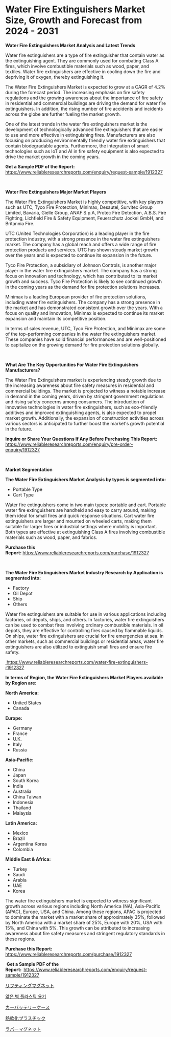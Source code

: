 <p><h1>Water Fire Extinguishers Market Size, Growth and Forecast from 2024 - 2031</h1></p><p><strong>Water Fire Extinguishers Market Analysis and Latest Trends</strong></p>
<p><p>Water fire extinguishers are a type of fire extinguisher that contain water as the extinguishing agent. They are commonly used for combating Class A fires, which involve combustible materials such as wood, paper, and textiles. Water fire extinguishers are effective in cooling down the fire and depriving it of oxygen, thereby extinguishing it.</p><p>The Water Fire Extinguishers Market is expected to grow at a CAGR of 4.2% during the forecast period. The increasing emphasis on fire safety regulations and the growing awareness about the importance of fire safety in residential and commercial buildings are driving the demand for water fire extinguishers. In addition, the rising number of fire accidents and incidents across the globe are further fueling the market growth.</p><p>One of the latest trends in the water fire extinguishers market is the development of technologically advanced fire extinguishers that are easier to use and more effective in extinguishing fires. Manufacturers are also focusing on producing environmentally friendly water fire extinguishers that contain biodegradable agents. Furthermore, the integration of smart technologies such as IoT and AI in fire safety equipment is also expected to drive the market growth in the coming years.</p></p>
<p><strong>Get a Sample PDF of the Report:&nbsp;</strong> <a href="https://www.reliableresearchreports.com/enquiry/request-sample/1912327">https://www.reliableresearchreports.com/enquiry/request-sample/1912327</a></p>
<p>&nbsp;</p>
<p><strong>Water Fire Extinguishers Major Market Players</strong></p>
<p><p>The Water Fire Extinguishers Market is highly competitive, with key players such as UTC, Tyco Fire Protection, Minimax, Desautel, Survitec Group Limited, Bavaria, Gielle Group, ANAF S.p.A, Protec Fire Detection, A.B.S. Fire Fighting, Lichfield Fire & Safety Equipment, Feuerschutz Jockel GmbH, and Britannia Fire.</p><p>UTC (United Technologies Corporation) is a leading player in the fire protection industry, with a strong presence in the water fire extinguishers market. The company has a global reach and offers a wide range of fire protection products and services. UTC has shown steady market growth over the years and is expected to continue its expansion in the future.</p><p>Tyco Fire Protection, a subsidiary of Johnson Controls, is another major player in the water fire extinguishers market. The company has a strong focus on innovation and technology, which has contributed to its market growth and success. Tyco Fire Protection is likely to see continued growth in the coming years as the demand for fire protection solutions increases.</p><p>Minimax is a leading European provider of fire protection solutions, including water fire extinguishers. The company has a strong presence in the market and has demonstrated consistent growth over the years. With a focus on quality and innovation, Minimax is expected to continue its market expansion and maintain its competitive position.</p><p>In terms of sales revenue, UTC, Tyco Fire Protection, and Minimax are some of the top-performing companies in the water fire extinguishers market. These companies have solid financial performances and are well-positioned to capitalize on the growing demand for fire protection solutions globally.</p></p>
<p>&nbsp;</p>
<p><strong>What Are The Key Opportunities For Water Fire Extinguishers Manufacturers?</strong></p>
<p><p>The Water Fire Extinguishers market is experiencing steady growth due to the increasing awareness about fire safety measures in residential and commercial buildings. The market is projected to witness a notable increase in demand in the coming years, driven by stringent government regulations and rising safety concerns among consumers. The introduction of innovative technologies in water fire extinguishers, such as eco-friendly additives and improved extinguishing agents, is also expected to propel market growth. Additionally, the expansion of construction activities across various sectors is anticipated to further boost the market's growth potential in the future.</p></p>
<p><strong>Inquire or Share Your Questions If Any Before Purchasing This Report:</strong> <a href="https://www.reliableresearchreports.com/enquiry/pre-order-enquiry/1912327">https://www.reliableresearchreports.com/enquiry/pre-order-enquiry/1912327</a></p>
<p>&nbsp;</p>
<p><strong>Market Segmentation</strong></p>
<p><strong>The Water Fire Extinguishers Market Analysis by types is segmented into:</strong></p>
<p><ul><li>Portable Type</li><li>Cart Type</li></ul></p>
<p><p>Water fire extinguishers come in two main types: portable and cart. Portable water fire extinguishers are handheld and easy to carry around, making them ideal for small fires and quick response situations. Cart water fire extinguishers are larger and mounted on wheeled carts, making them suitable for larger fires or industrial settings where mobility is important. Both types are effective at extinguishing Class A fires involving combustible materials such as wood, paper, and fabrics.</p></p>
<p><strong>Purchase this Report:&nbsp;</strong><a href="https://www.reliableresearchreports.com/purchase/1912327">https://www.reliableresearchreports.com/purchase/1912327</a></p>
<p>&nbsp;</p>
<p><strong>The Water Fire Extinguishers Market Industry Research by Application is segmented into:</strong></p>
<p><ul><li>Factory</li><li>Oil Depot</li><li>Ship</li><li>Others</li></ul></p>
<p><p>Water fire extinguishers are suitable for use in various applications including factories, oil depots, ships, and others. In factories, water fire extinguishers can be used to combat fires involving ordinary combustible materials. In oil depots, they are effective for controlling fires caused by flammable liquids. On ships, water fire extinguishers are crucial for fire emergencies at sea. In other markets, such as commercial buildings or residential areas, water fire extinguishers are also utilized to extinguish small fires and ensure fire safety.</p></p>
<p><a href="https://www.reliableresearchreports.com/water-fire-extinguishers-r1912327">&nbsp;https://www.reliableresearchreports.com/water-fire-extinguishers-r1912327</a></p>
<p><strong>In terms of Region, the Water Fire Extinguishers Market Players available by Region are:</strong></p>
<p>
    <p> <strong> North America: </strong>
        <ul>
            <li>United States</li>
            <li>Canada</li>
        </ul>
        </p> 
    <p> <strong> Europe: </strong>
        <ul>
            <li>Germany</li>
            <li>France</li>
            <li>U.K.</li>
            <li>Italy</li>
            <li>Russia</li>
        </ul>
        </p> 
    <p> <strong> Asia-Pacific: </strong>
        <ul>
            <li>China</li>
            <li>Japan</li>
            <li>South Korea</li>
            <li>India</li>
            <li>Australia</li>
            <li>China Taiwan</li>
            <li>Indonesia</li>
            <li>Thailand</li>
            <li>Malaysia</li>
        </ul>
        </p> 
    <p> <strong> Latin America: </strong>
        <ul>
            <li>Mexico</li>
            <li>Brazil</li>
            <li>Argentina Korea</li>
            <li>Colombia</li>
        </ul>
        </p> 
    <p> <strong> Middle East & Africa: </strong>
        <ul>
            <li>Turkey</li>
            <li>Saudi</li>
            <li>Arabia</li>
            <li>UAE</li>
            <li>Korea</li>
        </ul>
    </p>
    </p>
<p><p>The water fire extinguishers market is expected to witness significant growth across various regions including North America (NA), Asia-Pacific (APAC), Europe, USA, and China. Among these regions, APAC is projected to dominate the market with a market share of approximately 35%, followed by North America with a market share of 25%, Europe with 20%, USA with 15%, and China with 5%. This growth can be attributed to increasing awareness about fire safety measures and stringent regulatory standards in these regions.</p></p>
<p><strong>Purchase this Report: </strong><a href="https://www.reliableresearchreports.com/purchase/1912327">https://www.reliableresearchreports.com/purchase/1912327</a></p>
<p>&nbsp;<strong>Get a Sample PDF of the Report:&nbsp;&nbsp;</strong><a href="https://www.reliableresearchreports.com/enquiry/request-sample/1912327">https://www.reliableresearchreports.com/enquiry/request-sample/1912327</a></p>
<p><strong></strong></p>
<p><p><a href="https://github.com/dadanedu33/Market-Research-Report-List-1/blob/main/114363936967.md">リフティングマグネット</a></p><p><a href="https://medium.com/@christopherorp895/%EC%96%87%EC%9D%80-%EB%B2%BD-%ED%94%8C%EB%9D%BC%EC%8A%A4%ED%8B%B1-%EC%9A%A9%EA%B8%B0-%EC%8B%9C%EC%9E%A5-%ED%86%B5%EC%B0%B0-%EC%8B%9C%EC%9E%A5-%EB%8F%99%ED%96%A5-%EC%84%B1%EC%9E%A5-2024%EB%85%84%EB%B6%80%ED%84%B0-2031%EB%85%84%EA%B9%8C%EC%A7%80-%EC%98%88%EC%B8%A1%EB%90%9C-%EA%B2%83%EC%9E%85%EB%8B%88%EB%8B%A4-707ba36cede1">얇은 벽 플라스틱 용기</a></p><p><a href="https://medium.com/@kamdeall7845/%E3%82%AB%E3%83%BC%E3%83%90%E3%83%83%E3%83%86%E3%83%AA%E3%83%BC%E3%82%B1%E3%83%BC%E3%82%B9%E3%81%AE%E5%B8%82%E5%A0%B4%E8%A6%8F%E6%A8%A1-cagr-%E3%83%88%E3%83%AC%E3%83%B3%E3%83%892024%E5%B9%B4%E3%81%8B%E3%82%892030%E5%B9%B4-aedc80c61591">カーバッテリーケース</a></p><p><a href="https://medium.com/@hazelnutt83/%E7%86%B1%E5%8F%AF%E5%A1%91%E6%80%A7%E3%83%97%E3%83%A9%E3%82%B9%E3%83%81%E3%83%83%E3%82%AF%E5%B8%82%E5%A0%B4-%E7%A8%AE%E9%A1%9E-%E7%94%A8%E9%80%94-%E5%9C%B0%E7%90%86%E3%81%AB%E3%82%88%E3%82%8B%E5%8C%85%E6%8B%AC%E7%9A%84%E8%A9%95%E4%BE%A1-153a338da073">熱軟化プラスチック</a></p><p><a href="https://github.com/ihabdkwlxs948/Market-Research-Report-List-1/blob/main/768713336966.md">ラバーマグネット</a></p></p>